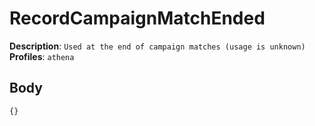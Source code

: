 # RecordCampaignMatchEnded

**Description**: `Used at the end of campaign matches (usage is unknown)` \
**Profiles**: `athena`

## Body

```js
{}
```
